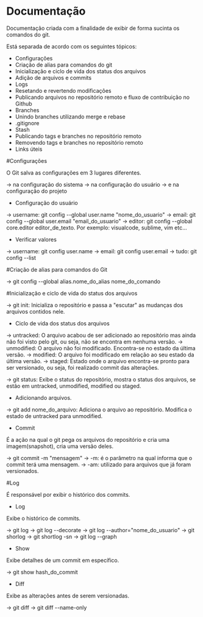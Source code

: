 Documentação
============

Documentação criada com a finalidade de exibir de forma sucinta os comandos do git.

Está separada de acordo com os seguintes tópicos:

- Configurações
- Criação de alias para comandos do git
- Inicialização e ciclo de vida dos status dos arquivos
- Adição de arquivos e commits
- Logs
- Resetando e revertendo modificações
- Publicando arquivos no repositório remoto e fluxo de contribuição no Github
- Branches
- Unindo branches utilizando merge e rebase
- .gitignore
- Stash
- Publicando tags e branches no repositório remoto
- Removendo tags e branches no repositório remoto
- Links úteis

#Configurações

O Git salva as configurações em 3 lugares diferentes.

-> na configuração do sistema
-> na configuração do usuário
-> e na configuração do projeto

- Configuração do usuário

-> username: git config --global user.name "nome_do_usuario"
-> email: git config --global user.email "email_do_usuario"
-> editor: git config --global core.editor editor_de_texto. Por exemplo: visualcode, sublime, vim etc...

- Verificar valores

-> username: git config user.name
-> email: git config user.email
-> tudo: git config --list

#Criação de alias para comandos do Git

-> git config --global alias.nome_do_alias nome_do_comando

#Inicialização e ciclo de vida do status dos arquivos

-> git init: Inicializa o repositório e passa a "escutar" as mudanças dos arquivos contidos nele.

- Ciclo de vida dos status dos arquivos

-> untracked: O arquivo acabou de ser adicionado ao repositório mas ainda não foi visto pelo git, ou seja,
não se encontra em nenhuma versão.
-> unmodified: O arquivo não foi modificado. Encontra-se no estado da última versão.
-> modified: O arquivo foi modificado em relação ao seu estado da última versão.
-> staged: Estado onde o arquivo encontra-se pronto para ser versionado, ou seja, foi realizado commit das alterações.

-> git status: Exibe o status do repositório, mostra o status dos arquivos, se estão em untracked, unmodified, modified ou staged.

- Adicionando arquivos.

-> git add nome_do_arquivo: Adiciona o arquivo ao repositório. Modifica o estado de untracked para unmodified.

- Commit

É a ação na qual o git pega os arquivos do repositório e cria uma imagem(snapshot), cria uma versão deles.

-> git commit -m "mensagem"
-> -m: é o parâmetro na qual informa que o commit terá uma mensagem.
-> -am: utilizado para arquivos que já foram versionados.

#Log

É responsável por exibir o histórico dos commits.

- Log

Exibe o histórico de commits.

-> git log
-> git log --decorate
-> git log --author="nome_do_usuario"
-> git shorlog
-> git shortlog -sn
-> git log --graph

- Show

Exibe detalhes de um commit em específico.

-> git show hash_do_commit

- Diff

Exibe as alterações antes de serem versionadas.

-> git diff
-> git diff --name-only